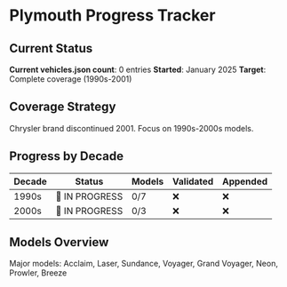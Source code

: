 # Plymouth Progress Tracker

## Current Status
**Current vehicles.json count**: 0 entries
**Started**: January 2025
**Target**: Complete coverage (1990s-2001)

## Coverage Strategy
Chrysler brand discontinued 2001. Focus on 1990s-2000s models.

## Progress by Decade
| Decade | Status | Models | Validated | Appended |
|--------|---------|--------|-----------|----------|
| 1990s | 🔄 IN PROGRESS | 0/7 | ❌ | ❌ |
| 2000s | 🔄 IN PROGRESS | 0/3 | ❌ | ❌ |

## Models Overview
Major models: Acclaim, Laser, Sundance, Voyager, Grand Voyager, Neon, Prowler, Breeze
